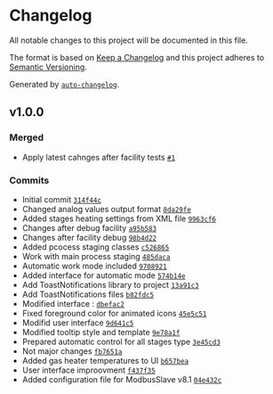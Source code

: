 # Changelog

All notable changes to this project will be documented in this file.

The format is based on [Keep a Changelog](https://keepachangelog.com/en/1.0.0/)
and this project adheres to [Semantic Versioning](https://semver.org/spec/v2.0.0.html).

Generated by [`auto-changelog`](https://github.com/CookPete/auto-changelog).

## v1.0.0

### Merged

- Apply latest cahnges after facility tests [`#1`](https://github.com/JMatveichik/NTCC.NET/pull/1)

### Commits

- Initial commit [`314f44c`](https://github.com/JMatveichik/NTCC.NET/commit/314f44c05babe2ccb929b140cea564f8c29fa2cc)
- Changed analog values output format [`8da29fe`](https://github.com/JMatveichik/NTCC.NET/commit/8da29fe44e26822790cfca9783833dd924d8ab58)
- Added stages heating settings from XML file [`9963cf6`](https://github.com/JMatveichik/NTCC.NET/commit/9963cf62fa2b33b0da50a3714c74cd28b5b9c906)
- Changes after debug facility [`a95b583`](https://github.com/JMatveichik/NTCC.NET/commit/a95b58370471968b18dd96e4f4e5c7f1b51403bd)
- Changes after facility debug [`98b4d22`](https://github.com/JMatveichik/NTCC.NET/commit/98b4d2251f2e93bdadde82cbf4bb0525281bf92c)
- Added pcocess staging classes [`c526865`](https://github.com/JMatveichik/NTCC.NET/commit/c52686575669fd5009d6aeacda11e5637a3e0c43)
- Work with main process staging [`485daca`](https://github.com/JMatveichik/NTCC.NET/commit/485daca077213184eb04b188a605f366ed46a024)
- Automatic work mode  included [`9708921`](https://github.com/JMatveichik/NTCC.NET/commit/9708921e64ec748322ce99877599d072f8e83edb)
- Added interface for automatic mode [`574b14e`](https://github.com/JMatveichik/NTCC.NET/commit/574b14e66df3cae11e612179ed40fb934cd77ea8)
- Add ToastNotifications library to project [`13a91c3`](https://github.com/JMatveichik/NTCC.NET/commit/13a91c3a28ab2233fe8fe2aa048c73f1c2645c39)
- Add ToastNotifications files [`b82fdc5`](https://github.com/JMatveichik/NTCC.NET/commit/b82fdc5f200cf3348e08d92144e8cdaae3c0447a)
- Modified interface : [`dbefac2`](https://github.com/JMatveichik/NTCC.NET/commit/dbefac2eee497da727a24fcab76713664b2afaf2)
- Fixed foreground color for animated icons [`45e5c51`](https://github.com/JMatveichik/NTCC.NET/commit/45e5c51da99e780dce8de2f0af782a8e03350d67)
- Modifid user interface [`9d641c5`](https://github.com/JMatveichik/NTCC.NET/commit/9d641c5360fba7f1f12633f05e60bd90592c6dbc)
- Modified tooltip style and template [`9e78a1f`](https://github.com/JMatveichik/NTCC.NET/commit/9e78a1fab7e39031e1a757887b0bac3771528aac)
- Prepared automatic control for all stages type [`3e45cd3`](https://github.com/JMatveichik/NTCC.NET/commit/3e45cd306ff318dab3f3a4cc2e0969e059f47628)
- Not major changes [`fb7651a`](https://github.com/JMatveichik/NTCC.NET/commit/fb7651af5ca864fc8e7e8e30b19904215fee29af)
- Added gas heater temperatures to UI [`b657bea`](https://github.com/JMatveichik/NTCC.NET/commit/b657beaf162e504b04060cfc3939088c69aca7b0)
- User interface improovment [`f437f35`](https://github.com/JMatveichik/NTCC.NET/commit/f437f35cfd8870aa7bc434da9fc6e0190d1e331a)
- Added configuration file for ModbusSlave v8.1 [`04e432c`](https://github.com/JMatveichik/NTCC.NET/commit/04e432c82b97559bd60363c806308368374b9f70)
